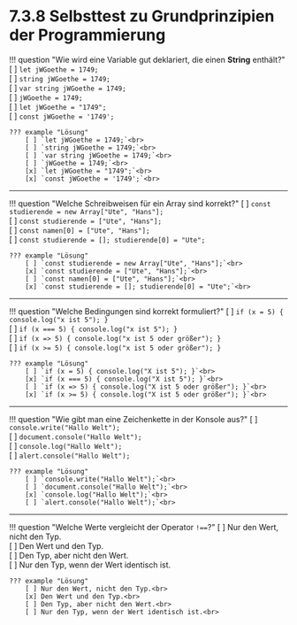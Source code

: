 # 7.3.8 Selbsttest zu Grundprinzipien der Programmierung


!!! question "Wie wird eine Variable gut deklariert, die einen **String** enthält?"
    [ ] `let jWGoethe = 1749;`<br>
    [ ] `string jWGoethe = 1749;`<br>
    [ ] `var string jWGoethe = 1749;`<br>
    [ ] `jWGoethe = 1749;`<br>
    [ ] `let jWGoethe = "1749";`<br>
    [ ] `const jWGoethe = '1749';`<br>

    ??? example "Lösung"
        [ ] `let jWGoethe = 1749;`<br>
        [ ] `string jWGoethe = 1749;`<br>
        [ ] `var string jWGoethe = 1749;`<br>
        [ ] `jWGoethe = 1749;`<br>
        [x] `let jWGoethe = "1749";`<br>
        [x] `const jWGoethe = '1749';`<br>

---

!!! question "Welche Schreibweisen für ein Array sind korrekt?"
    [ ] `const studierende = new Array["Ute", "Hans"];`<br>
    [ ] `const studierende = ["Ute", "Hans"];`<br>
    [ ] `const namen[0] = ["Ute", "Hans"];`<br>
    [ ] `const studierende = []; studierende[0] = "Ute";`<br>

    ??? example "Lösung"
        [ ] `const studierende = new Array["Ute", "Hans"];`<br>
        [x] `const studierende = ["Ute", "Hans"];`<br>
        [ ] `const namen[0] = ["Ute", "Hans"];`<br>
        [x] `const studierende = []; studierende[0] = "Ute";`<br>


---

!!! question "Welche Bedingungen sind korrekt formuliert?"
    [ ] `if (x = 5) { console.log("x ist 5"); }`<br>
    [ ] `if (x === 5) { console.log("x ist 5"); }`<br>
    [ ] `if (x => 5) { console.log("x ist 5 oder größer"); }`<br>
    [ ] `if (x >= 5) { console.log("x ist 5 oder größer"); }`<br>

    ??? example "Lösung"
        [ ] `if (x = 5) { console.log("X ist 5"); }`<br>
        [x] `if (x === 5) { console.log("X ist 5"); }`<br>
        [ ] `if (x => 5) { console.log("X ist 5 oder größer"); }`<br>
        [x] `if (x >= 5) { console.log("X ist 5 oder größer"); }`<br>

---

!!! question "Wie gibt man eine Zeichenkette in der Konsole aus?"
    [ ] `console.write("Hallo Welt");`<br>
    [ ] `document.console("Hallo Welt");`<br>
    [ ] `console.log("Hallo Welt");`<br>
    [ ] `alert.console("Hallo Welt");`<br>

    ??? example "Lösung"
        [ ] `console.write("Hallo Welt");`<br>
        [ ] `document.console("Hallo Welt");`<br>
        [x] `console.log("Hallo Welt");`<br>
        [ ] `alert.console("Hallo Welt");`<br>

---

!!! question "Welche Werte vergleicht der Operator `!==`?"
    [ ] Nur den Wert, nicht den Typ.<br>
    [ ] Den Wert und den Typ.<br>
    [ ] Den Typ, aber nicht den Wert.<br>
    [ ] Nur den Typ, wenn der Wert identisch ist.<br>

    ??? example "Lösung"
        [ ] Nur den Wert, nicht den Typ.<br>
        [x] Den Wert und den Typ.<br>
        [ ] Den Typ, aber nicht den Wert.<br>
        [ ] Nur den Typ, wenn der Wert identisch ist.<br>

